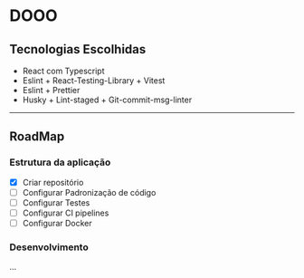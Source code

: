 # DOOO



## Tecnologias Escolhidas
- React com Typescript
- Eslint + React-Testing-Library + Vitest
- Eslint + Prettier
- Husky + Lint-staged + Git-commit-msg-linter 

---

## RoadMap

### Estrutura da aplicação
- [x] Criar repositório
- [ ] Configurar Padronização de código
- [ ] Configurar Testes
- [ ] Configurar CI pipelines
- [ ] Configurar Docker

### Desenvolvimento
...